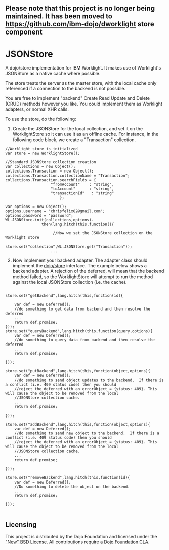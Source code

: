 ## Please note that this project is no longer being maintained.  It has been moved to https://github.com/ibm-dojo/dworklight store component

JSONStore
==============

A dojo/store implementation for IBM Worklight.  It makes use of Worklight's JSONStore as a native cache where possible.

The store treats the server as the master store, with the local cache only referenced if a connection to the backend is not possible.

You are free to implement "backend" Create Read Update and Delete (CRUD) methods however you like.  You could implement them as Worklight adapters, or normal XHR calls.

To use the store, do the following:

1. Create the JSONStore for the local collection, and set it on the WorklightStore so it can use it as an offline cache.  For instance, in the following code block, we create a "Transaction" collection.

```
//Worklight store is initialized
var store = new WorklightStore();

//Standard JSONStore collection creation
var collections = new Object();
collections.Transaction = new Object();
collections.Transaction.collectionName = "Transaction";
collections.Transaction.searchFields = {
		 			"fromAccount"    : "string",
		 			"toAccount"      : "string",
		 			"transactionId"   : "string"	
		 		        };
		 		
var options = new Object();
options.username = "chrisfelix82@gmail.com";
options.password = "password";
WL.JSONStore.init(collections,options).
		 		then(lang.hitch(this,function(){
		 		
		 		     //Now we set the JSONStore collection on the Worklight store
		 	             store.set("collection",WL.JSONStore.get("Transaction"));
		 			...
```

2. Now implement your backend adapter.  The adapter class should implement the <a target="_blank" href="http://dojotoolkit.org/reference-guide/1.9/dojo/store.html">dojo/store</a> interface.  The example below shows a backend adapter.
   A rejection of the deferred, will mean that the backend method failed, so the WorklightStore will attempt to run the method against the local JSONStore collection (i.e. the cache).

```

store.set("getBackend",lang.hitch(this,function(id){

	var def = new Deferred();
	//do something to get data from backend and then resolve the deferred
	...
	return def.promise;
}));
store.set("queryBackend",lang.hitch(this,function(query,options){
	var def = new Deferred();
	//do something to query data from backend and then resolve the deferred
	...
	return def.promise;			

}));

store.set("putBackend",lang.hitch(this,function(object,options){
	var def = new Deferred();
	//do something to send object updates to the backend.  If there is a conflict (i.e. 409 status code) then you should
	//reject the deferred with an errorObject = {status: 409}. This will cause the object to be removed from the local
	//JSONStore collection cache.
	...
	return def.promise;			

}));

store.set("addBackend",lang.hitch(this,function(object,options){
	var def = new Deferred();
	//do something to send new object to the backend.  If there is a conflict (i.e. 409 status code) then you should
	//reject the deferred with an errorObject = {status: 409}. This will cause the object to be removed from the local
	//JSONStore collection cache.
	...
	return def.promise;			

}));

store.set("removeBackend",lang.hitch(this,function(id){
	var def = new Deferred();
	//Do something to delete the object on the backend.  
	...
	return def.promise;			

}));


```

## Licensing

This project is distributed by the Dojo Foundation and licensed under the ["New" BSD License](https://github.com/ibm-dojo/dcordova/blob/master/LICENSE).
All contributions require a [Dojo Foundation CLA](http://dojofoundation.org/about/claForm).
